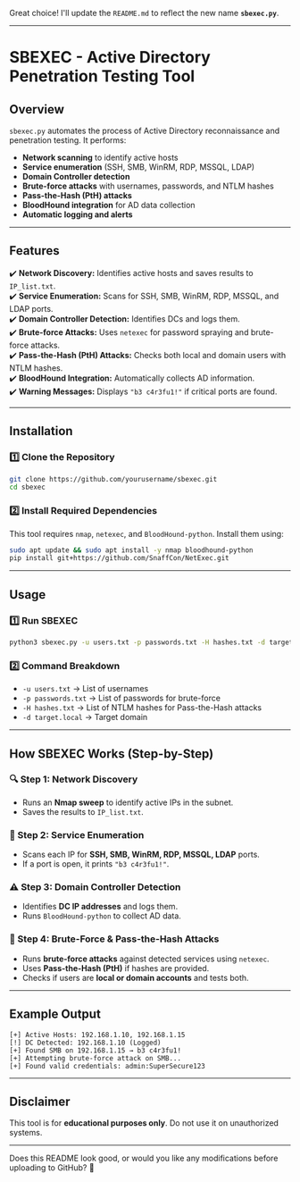 Great choice! I'll update the `README.md` to reflect the new name **`sbexec.py`**.  

---

# **SBEXEC - Active Directory Penetration Testing Tool**  

## **Overview**  
`sbexec.py` automates the process of Active Directory reconnaissance and penetration testing. It performs:  
- **Network scanning** to identify active hosts  
- **Service enumeration** (SSH, SMB, WinRM, RDP, MSSQL, LDAP)  
- **Domain Controller detection**  
- **Brute-force attacks** with usernames, passwords, and NTLM hashes  
- **Pass-the-Hash (PtH) attacks**  
- **BloodHound integration** for AD data collection  
- **Automatic logging and alerts**  

---

## **Features**  
✔️ **Network Discovery:** Identifies active hosts and saves results to `IP_list.txt`.  
✔️ **Service Enumeration:** Scans for SSH, SMB, WinRM, RDP, MSSQL, and LDAP ports.  
✔️ **Domain Controller Detection:** Identifies DCs and logs them.  
✔️ **Brute-force Attacks:** Uses `netexec` for password spraying and brute-force attacks.  
✔️ **Pass-the-Hash (PtH) Attacks:** Checks both local and domain users with NTLM hashes.  
✔️ **BloodHound Integration:** Automatically collects AD information.  
✔️ **Warning Messages:** Displays `"b3 c4r3fu1!"` if critical ports are found.  

---

## **Installation**  
### **1️⃣ Clone the Repository**  
```bash
git clone https://github.com/yourusername/sbexec.git
cd sbexec
```

### **2️⃣ Install Required Dependencies**  
This tool requires `nmap`, `netexec`, and `BloodHound-python`. Install them using:  
```bash
sudo apt update && sudo apt install -y nmap bloodhound-python
pip install git+https://github.com/SnaffCon/NetExec.git
```

---

## **Usage**  
### **1️⃣ Run SBEXEC**  
```bash
python3 sbexec.py -u users.txt -p passwords.txt -H hashes.txt -d target.local
```

### **2️⃣ Command Breakdown**  
- `-u users.txt` → List of usernames  
- `-p passwords.txt` → List of passwords for brute-force  
- `-H hashes.txt` → List of NTLM hashes for Pass-the-Hash attacks  
- `-d target.local` → Target domain  

---

## **How SBEXEC Works (Step-by-Step)**  
### **🔍 Step 1: Network Discovery**  
- Runs an **Nmap sweep** to identify active IPs in the subnet.  
- Saves the results to `IP_list.txt`.  

### **🔎 Step 2: Service Enumeration**  
- Scans each IP for **SSH, SMB, WinRM, RDP, MSSQL, LDAP** ports.  
- If a port is open, it prints `"b3 c4r3fu1!"`.  

### **⚠️ Step 3: Domain Controller Detection**  
- Identifies **DC IP addresses** and logs them.  
- Runs `BloodHound-python` to collect AD data.  

### **🔑 Step 4: Brute-Force & Pass-the-Hash Attacks**  
- Runs **brute-force attacks** against detected services using `netexec`.  
- Uses **Pass-the-Hash (PtH)** if hashes are provided.  
- Checks if users are **local or domain accounts** and tests both.  

---

## **Example Output**  
```
[+] Active Hosts: 192.168.1.10, 192.168.1.15
[!] DC Detected: 192.168.1.10 (Logged)
[+] Found SMB on 192.168.1.15 → b3 c4r3fu1!
[+] Attempting brute-force attack on SMB...
[+] Found valid credentials: admin:SuperSecure123
```

---

## **Disclaimer**  
This tool is for **educational purposes only**. Do not use it on unauthorized systems.  

---

Does this README look good, or would you like any modifications before uploading to GitHub? 🚀
